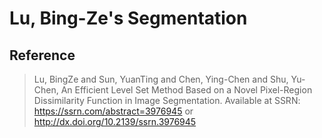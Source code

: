 # Lu, Bing-Ze's Segmentation

## Reference
> Lu, BingZe and Sun, YuanTing and Chen, Ying-Chen and Shu, Yu-Chen, An Efficient Level Set Method Based on a Novel Pixel-Region Dissimilarity Function in Image Segmentation. Available at SSRN: https://ssrn.com/abstract=3976945 or http://dx.doi.org/10.2139/ssrn.3976945 